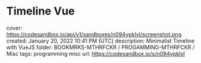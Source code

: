 # Timeline Vue

cover: https://codesandbox.io/api/v1/sandboxes/n094ypklvl/screenshot.png
created: January 20, 2022 10:41 PM (UTC)
description: Minimalist Timeline with VueJS
folder: BOOKMRKS-MTHRFCKR / PROGAMMING-MTHRFCKR / Misc
tags: programming misc
url: https://codesandbox.io/s/n094ypklvl